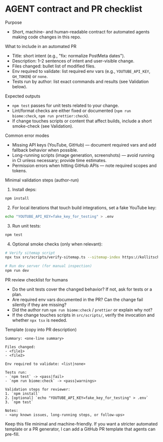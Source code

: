 # AGENT contract and PR checklist

Purpose
- Short, machine- and human-readable contract for automated agents making code changes in this repo.

What to include in an automated PR
- Title: short intent (e.g., "fix: normalize PostMeta dates").
- Description: 1–2 sentences of intent and user-visible change.
- Files changed: bullet list of modified files.
- Env required to validate: list required env vars (e.g., `YOUTUBE_API_KEY`, `GH_TOKEN`) or `none`.
- Tests run by author: list exact commands and results (see Validation below).

Expected outputs
- `npm test` passes for unit tests related to your change.
- Lint/format checks are either fixed or documented (`npm run biome:check`, `npm run prettier:check`).
- If change touches scripts or content that affect builds, include a short smoke-check (see Validation).

Common error modes
- Missing API keys (YouTube, GitHub) — document required vars and add fallback behavior when possible.
- Long-running scripts (image generation, screenshots) — avoid running in CI unless necessary; provide time estimates.
- Permission errors when hitting GitHub APIs — note required scopes and tokens.

Minimal validation steps (author-run)
1. Install deps:

```bash
npm install
```

2. For local iterations that touch build integrations, set a fake YouTube key:

```bash
echo "YOUTUBE_API_KEY=fake_key_for_testing" > .env
```

3. Run unit tests:

```bash
npm test
```

4. Optional smoke checks (only when relevant):

```bash
# Verify sitemap script
npx tsx src/scripts/verify-sitemap.ts --sitemap-index https://kollitsch.dev/sitemap-index.xml --delay-ms 1000

# Run dev server (for manual inspection)
npm run dev
```

PR review checklist for humans
- Do the unit tests cover the changed behavior? If not, ask for tests or a plan.
- Are required env vars documented in the PR? Can the change fail silently if they are missing?
- Did the author run `npm run biome:check` / `prettier` or explain why not?
- If the change touches scripts in `src/scripts/`, verify the invocation and whether `npx tsx` is needed.

Template (copy into PR description)

```
Summary: <one-line summary>

Files changed:
- <file1>
- <file2>

Env required to validate: <list|none>

Tests run:
- `npm test` -> <pass|fail>
- `npm run biome:check` -> <pass|warnings>

Validation steps for reviewer:
1. `npm install`
2. [optional] `echo "YOUTUBE_API_KEY=fake_key_for_testing" > .env`
3. `npm test`

Notes:
- <any known issues, long-running steps, or follow-ups>
```

Keep this file minimal and machine-friendly. If you want a stricter automated template or a PR generator, I can add a GitHub PR template that agents can pre-fill.
